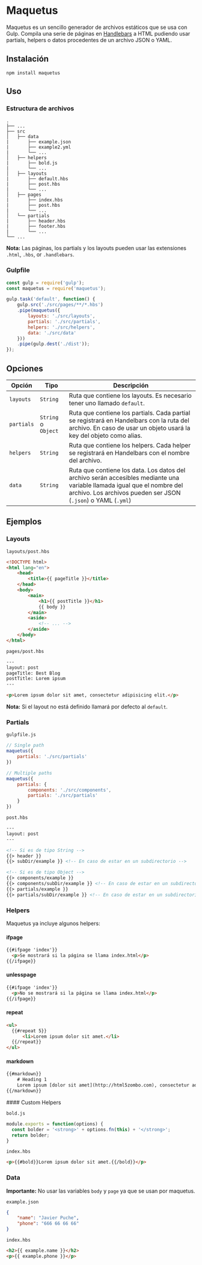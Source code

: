 # Maquetus

Maquetus es un sencillo generador de archivos estáticos que se usa con Gulp. Compila una serie de páginas en [Handlebars](https://handlebarsjs.com/) a HTML pudiendo usar partials, helpers o datos procedentes de un archivo JSON o YAML.

## Instalación

```
npm install maquetus
```

## Uso

### Estructura de archivos

```
.
├── ...
├── src       
│   ├── data  
|       ├── example.json       
|       ├── example2.yml     
|       └── ...   
│   ├── helpers
|       ├── bold.js       
|       └── ...
│   ├── layouts    
|       ├── default.hbs      
|       ├── post.hbs      
|       └── ...
│   ├── pages    
|       ├── index.hbs      
|       ├── post.hbs      
|       └── ...
│   └── partials    
|       ├── header.hbs      
|       ├── footer.hbs      
|       └── ...    
└── ...
```

**Nota:** Las páginas, los partials y los layouts pueden usar las extensiones `.html`, `.hbs`, or `.handlebars`.

### Gulpfile

```js
const gulp = require('gulp');
const maquetus = require('maquetus');

gulp.task('default', function() {
    gulp.src('./src/pages/**/*.hbs')
    .pipe(maquetus({
        layouts: './src/layouts',
        partials: './src/partials',
        helpers: './src/helpers',
        data: './src/data'
    }))
    .pipe(gulp.dest('./dist'));
});
```

## Opciones

| Opción     | Tipo                | Descripción                                                                                                                                                                              |
| ---------- | ------------------- | ---------------------------------------------------------------------------------------------------------------------------------------------------------------------------------------- |
| `layouts`  | `String`            | Ruta que contiene los layouts. Es necesario tener uno llamado `default`.                                                                                                                 |
| `partials` | `String` o `Object` | Ruta que contiene los partials. Cada partial se registrará en Handelbars con la ruta del archivo. En caso de usar un objeto usará la key del objeto como alias.                          |
| `helpers`  | `String`            | Ruta que contiene los helpers. Cada helper se registrará en Handelbars con el nombre del archivo.                                                                                        |
| `data`     | `String`            | Ruta que contiene los data. Los datos del archivo serán accesibles mediante una variable llamada igual que el nombre del archivo. Los archivos pueden ser JSON (`.json`) o YAML (`.yml`) |

## Ejemplos

### Layouts

`layouts/post.hbs`

```html
<!DOCTYPE html>
<html lang="en">
    <head>
        <title>{{ pageTitle }}</title>
    </head>
    <body>
        <main>
            <h1>{{ postTitle }}</h1>
            {{ body }}
        </main>
        <aside>
            <!-- ... -->
        </aside>
    </body>
</html>
```

`pages/post.hbs`

```html
---
layout: post
pageTitle: Best Blog
postTitle: Lorem ipsum
---

<p>Lorem ipsum dolor sit amet, consectetur adipisicing elit.</p>
```

**Nota:** Si el layout no está definido llamará por defecto al `default`.

### Partials

`gulpfile.js`

```js
// Single path
maquetus({
    partials: './src/partials'
})

// Multiple paths
maquetus({
    partials: {
        components: './src/components',
        partials: './src/partials'
    }
})
```

`post.hbs`

```html
---
layout: post
---

<!-- Si es de tipo String -->
{{> header }}
{{> subDir/example }} <!-- En caso de estar en un subdirectorio -->

<!-- Si es de tipo Object -->
{{> components/example }}
{{> components/subDir/example }} <!-- En caso de estar en un subdirectorio -->
{{> partials/example }}
{{> partials/subDir/example }} <!-- En caso de estar en un subdirectorio -->
```

### Helpers

Maquetus ya incluye algunos helpers:

#### ifpage

```html
{{#ifpage 'index'}}
  <p>Se mostrará si la página se llama index.html</p>
{{/ifpage}}
```

#### unlesspage

```html
{{#ifpage 'index'}}
  <p>No se mostrará si la página se llama index.html</p>
{{/ifpage}}
```

#### repeat

```html
<ul>
  {{#repeat 5}}
      <li>Lorem ipsum dolor sit amet.</li>
  {{/repeat}}
</ul>
```

#### markdown

```html
{{#markdown}}
    # Heading 1
    Lorem ipsum [dolor sit amet](http://html5zombo.com), consectetur adipisicing elit. Nam dolor, perferendis. Mollitia aut dolorum, est amet libero eos ad facere pariatur, ullam dolorem similique fugit, debitis impedit, eligendi officiis dolores.
{{/markdown}}
```

#### Custom Helpers

`bold.js`

```js
module.exports = function(options) {
  const bolder = '<strong>' + options.fn(this) + '</strong>';
  return bolder;
}
```

`index.hbs`

```html
<p>{{#bold}}Lorem ipsum dolor sit amet.{{/bold}}</p>
```

### Data

**Importante:** No usar las variables `body` y `page` ya que se usan por maquetus.

`example.json`

```json
{
    "name": "Javier Puche",
    "phone": "666 66 66 66"
}
```

`index.hbs`

```html
<h2>{{ example.name }}</h2>
<p>{{ example.phone }}</p>
```